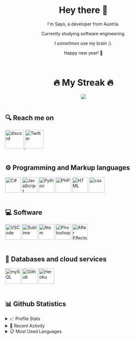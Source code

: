 <div align="center">
    <h1> Hey there 👋 </h1>
    <p> I'm Sayo, a developer from Austria. </p>
    <p> Currently studying software engineering. </p>
    <p> I <em>sometimes</em> use my brain ;). </p>
    <p> Happy new year! 🍾 </p>
</div>

<br>

<div align="center">
    <h1>🔥 My Streak 🔥</h1>
    <img src="https://streak-stats.demolab.com?user=notsayo&theme=synthwave&hide_border=true">
</div>

<br>

<div>
    <h2>🔍 Reach me on </h2>
    <div>
        <a href ="https://discord.com/users/496374916501864448" target="_blank">
            <img height="60px" src="https://brandslogos.com/wp-content/uploads/images/large/discord-logo.png" alt="discord"> 
        </a>  
        <a href="https://twitter.com/Not_Sayo" target="_blank">
            <img height="60px" src="https://assets.stickpng.com/images/580b57fcd9996e24bc43c53e.png" alt="Twitter">
        </a>
    </div>
</div>

<br>

<div>
    <h2> ⚙ Programming and Markup languages </h2>
    <img height="50px" target="_blank" src="https://github.com/yurijserrano/Github-Profile-Readme-Logos/blob/master/programming%20languages/c%23.svg" alt="C#">
    <img height="50px" target="_blank" src="https://github.com/yurijserrano/Github-Profile-Readme-Logos/blob/master/programming%20languages/javascript.svg" alt="JavaScript">
    <img height="50px" target="_blank" src="https://github.com/yurijserrano/Github-Profile-Readme-Logos/blob/master/programming%20languages/python.svg" alt="Python">
    <img height="50px" target="_blank" src="https://github.com/yurijserrano/Github-Profile-Readme-Logos/blob/master/programming%20languages/php.png" alt="PHP">
    <img height="50px" target="_blank" src="https://github.com/yurijserrano/Github-Profile-Readme-Logos/blob/master/others/html.svg" alt="HTML">
    <img height="50px" target="_blank" src="https://github.com/yurijserrano/Github-Profile-Readme-Logos/blob/master/others/css.svg" alt="css">
</div>

<br>

<div>
    <h2> 💻 Software </h2>
    <img height="50px" target="_blank" src="https://github.com/yurijserrano/Github-Profile-Readme-Logos/blob/master/text%20editors/vscode.svg" alt="VSCode">
    <img height="50px" target="_blank" src="https://github.com/yurijserrano/Github-Profile-Readme-Logos/blob/master/text%20editors/sublime.svg" alt="Sublime"> 
    <img height="50px" target="_blank" src ="https://github.com/yurijserrano/Github-Profile-Readme-Logos/blob/master/text%20editors/atom.svg" alt="Atom">
    <img height="50px" target="_blank" src="https://github.com/yurijserrano/Github-Profile-Readme-Logos/blob/master/tools/photoshop.png" alt="Photoshop">
    <img height="50px" target="_blank" src="https://github.com/yurijserrano/Github-Profile-Readme-Logos/blob/master/tools/after-effects.png" alt="After Effects">
</div>

<br>

<div>
    <h2>📁 Databases and cloud services </h2>
    <img height="50px" target="_blank" src="https://download.logo.wine/logo/MySQL/MySQL-Logo.wine.png" alt="mySQL">
    <img height="50px" target="_blank" src="https://www.pngkey.com/png/full/178-1787508_github-icon-download-at-icons8-white-github-icon.png" alt="Github">
    <img height="50px" target="_blank" src="https://github.com/yurijserrano/Github-Profile-Readme-Logos/blob/master/cloud/heroku.svg" alt="Heroku">
    
</div>

<br>

<div>
    <h2>📊 Github Statistics </h2>
    <details> <br>
        <summary> 📈 Profile Stats </summary>
            <img src="https://github-readme-stats.vercel.app/api?username=notsayo&show_icons=true&theme=synthwave" alt="Statistics"> <br> <br>
    </details>
    <details> <br>
        <summary>🔧 Recent Activity </summary>
            <img src="https://github-readme-activity-graph.cyclic.app/graph?username=notsayo&theme=tokyo-night" alt="Contribution Graph"> <br> <br>
    </details>
    <details> <br>
        <summary>📋 Most Used Languages </summary>
            <img src="https://github-readme-stats.vercel.app/api/top-langs/?username=notsayo&theme=tokyonight" alt="Most used languages"> <br> <br>
    </details>
</div>




<!--
**NotSayo/notsayo** is a ✨ _special_ ✨ repository because its `README.md` (this file) appears on your GitHub profile.

Here are some ideas to get you started:

- 🔭 I’m currently working on ...
- 🌱 I’m currently learning ...
- 👯 I’m looking to collaborate on ...
- 🤔 I’m looking for help with ...
- 💬 Ask me about ...
- 📫 How to reach me: ...
- 😄 Pronouns: ...
- ⚡ Fun fact: ...
-->
